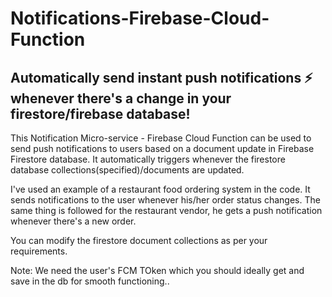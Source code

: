 # Notifications-Firebase-Cloud-Function
## Automatically send instant push notifications ⚡ whenever there's a change in your firestore/firebase database!

This Notification Micro-service - Firebase Cloud Function can be used to send push notifications to users based on a document update in Firebase Firestore database. It automatically triggers whenever the firestore database collections(specified)/documents are updated.

I've used an example of a restaurant food ordering system in the code.
It sends notifications to the user whenever his/her order status changes.
The same thing is followed for the restaurant vendor, he gets a push notification whenever there's a new order. 

You can modify the firestore document collections as per your requirements. 

Note: We need the user's FCM TOken which you should ideally get and save in the db for smooth functioning..
